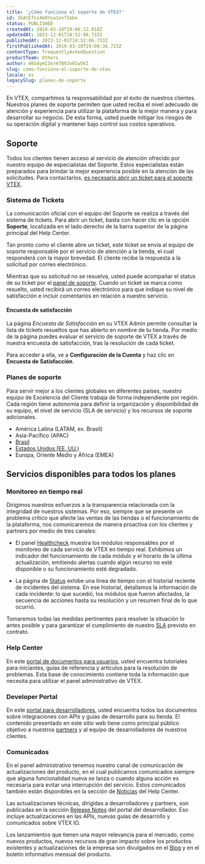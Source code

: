 ```yaml
---
title: '¿Cómo funciona el soporte de VTEX?'
id: 3kACEfni4m8Yxa1vnf2ebe
status: PUBLISHED
createdAt: 2019-03-10T19:06:12.818Z
updatedAt: 2023-12-01T18:52:06.733Z
publishedAt: 2023-12-01T18:52:06.733Z
firstPublishedAt: 2019-03-10T19:08:36.723Z
contentType: frequentlyAskedQuestion
productTeam: Others
author: 46G4yHIZerH7B9Jo0Iw5KI
slug: como-funciona-el-soporte-de-vtex
locale: es
legacySlug: planes-de-soporte
---
```


En VTEX, compartimos la responsabilidad por el éxito de nuestros clientes. Nuestros planes de soporte permiten que usted reciba el nivel adecuado de atención y experiencia para utilizar la plataforma de la mejor manera y para desarrollar su negocio. De esta forma, usted puede mitigar los riesgos de su operación digital y mantener bajo control sus costos operativos.

## Soporte	

Todos los clientes tienen acceso al servicio de atención ofrecido por nuestro equipo de especialistas del Soporte. Estos especialistas están preparados para brindar la mejor experiencia posible en la atención de las solicitudes. Para contactarlos, [es necesario abrir un ticket para el soporte VTEX](https://help.vtex.com/es/tutorial/abrir-chamados-para-o-suporte-vtex--16yOEqpO32UQYygSmMSSAM).

### Sistema de Tickets

La comunicación oficial con el equipo del Soporte se realiza a través del sistema de tickets. Para abrir un ticket, basta con hacer clic en la opción **Soporte**, localizada en el lado derecho de la barra superior de la página principal del Help Center.

Tan pronto como el cliente abre un ticket, este ticket se envía al equipo de soporte responsable por el servicio de atención a la tienda, el cual responderá con la mayor brevedad. El cliente recibe la respuesta a la solicitud por correo electrónico.

Mientras que su solicitud no se resuelva, usted puede acompañar el status de su ticket por el [panel de soporte](https://support.vtex.com/hc/pt-br/requests). Cuando un ticket se marca como resuelto, usted recibirá un correo electrónico para que indique su nivel de satisfacción e incluir comentarios en relación a nuestro servicio. 

#### Encuesta de satisfacción

La página *Encuesta de Satisfacción* en su VTEX Admin permite consultar la lista de tickets resueltos que has abierto en nombre de tu tienda. Por medio de la página puedes evaluar el servicio de soporte de VTEX a través de nuestra encuesta de satisfacción, tras la resolución de cada ticket.  

 Para acceder a ella, ve a **Configuración de la Cuenta** y haz clic en **Encuesta de Satisfacción**.

### Planes de soporte

Para servir mejor a los clientes globales en diferentes países, nuestro equipo de Excelencia del Cliente trabaja de forma independiente por región. Cada región tiene autonomía para definir la organización y disponibilidad de su equipo, el nivel de servicio (SLA de servicio) y los recursos de soporte adicionales.

- América Latina (LATAM, ex. Brasil)
- Asia-Pacífico (APAC)
- [Brasil](/pt/faq/suporte-vtex-brasil--5q861sTw1n7H2BENOu7ls9)
- [Estados Unidos (EE. UU.)](/en/faq/vtex-support-united-states--Bm45YFp68QRe1Z5r2oa07)
- Europa, Oriente Medio y África (EMEA)

## Servicios disponibles para todos los planes

### Monitoreo en tiempo real  

Dirigimos nuestros esfuerzos a la transparencia relacionada con la integridad de nuestros sistemas. Por eso, siempre que se presente un problema crítico que afecte las ventas de las tiendas o el funcionamiento de la plataforma, nos comunicaremos de manera proactiva con los clientes y partners por medio de tres canales:

- El panel [Healthcheck](http://healthcheck.vtex.com/) muestra los módulos responsables por el monitoreo de cada servicio de VTEX en tiempo real. Exhibimos un indicador del funcionamiento de cada módulo y el horario de la última actualización, emitiendo alertas cuando algún recurso no esté disponible o su funcionamiento esté degradado. 

- La página de [Status](https://status.vtex.com/) exhibe una línea de tiempo con el historial reciente de incidentes del sistema. En ese historial, detallamos la información de cada incidente: lo que sucedió, los módulos que fueron afectados, la secuencia de acciones hasta su resolución y un resumen final de lo que ocurrió. 

Tomaremos todas las medidas pertinentes para resolver la situación lo antes posible y para garantizar el cumplimiento de nuestro [SLA](https://help.vtex.com/es/tutorial/o-que-e-o-sla-de-operacao-da-plataforma--2cIFrsY5S8usk84OU4QOKm?locale=pt) previsto en contrato.

### Help Center

En este [portal de documentos para usuarios](https://help.vtex.com), usted encuentra tutoriales para iniciantes, guías de referencia y artículos para la resolución de problemas. Esta base de conocimiento contiene toda la información que necesita para utilizar el panel administrativo de VTEX.

### Developer Portal

En este [portal para desarrolladores](https://developers.vtex.com), usted encuentra todos los documentos sobre integraciones con APIs y guías de desarrollo para su tienda. El contenido presentado en este sitio web tiene como principal público objetivo a nuestros [partners](https://vtex.com/br-pt/partner/) y al equipo de desarrolladores de nuestros clientes.

### Comunicados

En el panel administrativo tenemos nuestro canal de comunicación de actualizaciones del producto, en el cual publicamos comunicados siempre que alguna funcionalidad nueva se lanza o cuando alguna acción es necesaria para evitar una interrupción del servicio. Estos comunicados también están disponibles en la sección de [Noticias](https://help.vtex.com/es/announcements) del Help Center.

Las actualizaciones técnicas, dirigidas a desarrolladores y partners, son publicadas en la sección [Release Notes](https://developers.vtex.com/updates/release-notes) del portal del desarrollador. Eso incluye actualizaciones en las APIs, nuevas guías de desarrollo y comunicados sobre VTEX IO.

Los lanzamientos que tienen una mayor relevancia para el mercado, como nuevos productos, nuevos recursos de gran impacto sobre los productos existentes y  actualizaciones de la empresa son divulgados en el [Blog](https://vtex.com/pt-br/category/produto/) y en el boletín informativo mensual del producto.

